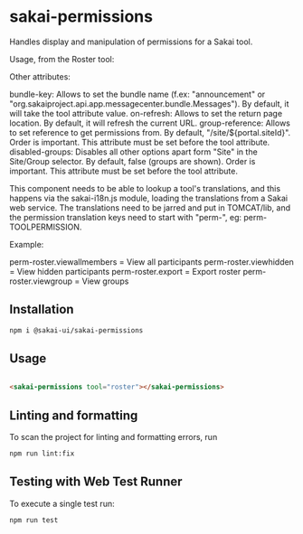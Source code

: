# sakai-permissions

Handles display and manipulation of permissions for a Sakai tool.

Usage, from the Roster tool:

<sakai-permissions tool="roster"></sakai-permissions>

Other attributes:

bundle-key: Allows to set the bundle name (f.ex: "announcement" or "org.sakaiproject.api.app.messagecenter.bundle.Messages"). By default, it will take the tool attribute value.
on-refresh: Allows to set the return page location. By default, it will refresh the current URL.
group-reference: Allows to set reference to get permissions from. By default, "/site/${portal.siteId}". Order is important. This attribute must be set before the tool attribute.
disabled-groups: Disables all other options apart form "Site" in the Site/Group selector. By default, false (groups are shown). Order is important. This attribute must be set before the tool attribute.

This component needs to be able to lookup a tool's translations, and this happens via the
sakai-i18n.js module, loading the translations from a Sakai web service. The translations need
to be jarred and put in TOMCAT/lib, and the permission translation keys need to start with "perm-",
eg: perm-TOOLPERMISSION.

Example:

perm-roster.viewallmembers = View all participants
perm-roster.viewhidden = View hidden participants
perm-roster.export = Export roster
perm-roster.viewgroup = View groups

## Installation

```bash
npm i @sakai-ui/sakai-permissions
```

## Usage

```html

<sakai-permissions tool="roster"></sakai-permissions>

```

## Linting and formatting

To scan the project for linting and formatting errors, run

```bash
npm run lint:fix
```

## Testing with Web Test Runner

To execute a single test run:

```bash
npm run test
```
